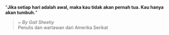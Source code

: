 "**Jika setiap hari adalah awal, maka kau tidak akan pernah tua. Kau hanya akan tumbuh.**"

> ~ _By Gail Sheehy_  
Penulis dan wartawan dari Amerika Serikat
